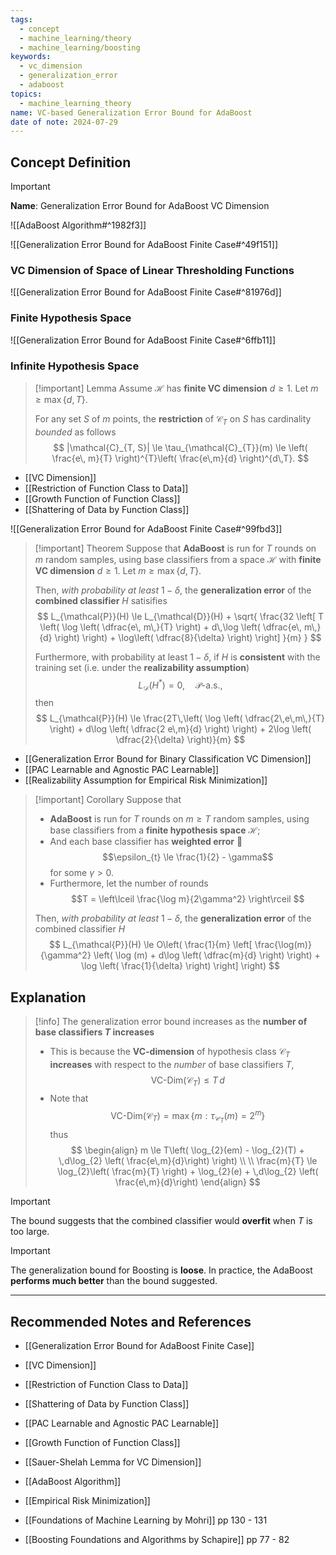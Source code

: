 ```yaml
---
tags:
  - concept
  - machine_learning/theory
  - machine_learning/boosting
keywords:
  - vc_dimension
  - generalization_error
  - adaboost
topics:
  - machine_learning_theory
name: VC-based Generalization Error Bound for AdaBoost
date of note: 2024-07-29
---
```


## Concept Definition

>[!important]
>**Name**: Generalization Error Bound for AdaBoost VC Dimension

![[AdaBoost Algorithm#^1982f3]]

![[Generalization Error Bound for AdaBoost Finite Case#^49f151]]

### VC Dimension of Space of Linear Thresholding Functions

![[Generalization Error Bound for AdaBoost Finite Case#^81976d]]

### Finite Hypothesis Space

![[Generalization Error Bound for AdaBoost Finite Case#^6ffb11]]


### Infinite Hypothesis Space

>[!important] Lemma
>Assume $\mathcal{H}$ has **finite VC dimension** $d \ge 1$. Let $m \ge \max\left\{ d, T  \right\}.$
>
>For any set $S$ of $m$ points, the **restriction** of $\mathcal{C}_{T}$ on $S$ has cardinality *bounded*  as follows
>$$
>|\mathcal{C}_{T, S}| \le \tau_{\mathcal{C}_{T}}(m) \le \left( \frac{e\, m}{T} \right)^{T}\left( \frac{e\,m}{d} \right)^{d\,T}.
>$$

- [[VC Dimension]]
- [[Restriction of Function Class to Data]]
- [[Growth Function of Function Class]]
- [[Shattering of Data by Function Class]]

![[Generalization Error Bound for AdaBoost Finite Case#^99fbd3]]

>[!important] Theorem
>Suppose that **AdaBoost** is run for $T$ rounds on $m$ random samples, using base classifiers from a space $\mathcal{H}$ with **finite VC dimension** $d\ge 1$.   Let $m \ge \max\left\{ d, T  \right\}.$
>
>Then, *with probability at least* $1 - \delta$, the **generalization error** of the **combined classifier** $H$ satisifies
>$$
>L_{\mathcal{P}}(H) \le L_{\mathcal{D}}(H) + \sqrt{ \frac{32 \left[ T \left(  \log \left( \dfrac{e\, m\,}{T} \right) + d\,\log \left( \dfrac{e\, m\,}{d} \right)  \right) + \log\left(  \dfrac{8}{\delta}  \right)  \right] }{m} }
>$$
>
>Furthermore, with probability at least $1 - \delta$, if $H$ is **consistent** with the training set (i.e. under the **realizability assumption**) $$L_{\mathcal{D}}(H^{*}) = 0,\quad  \mathcal{P}\text{-a.s.},$$ then 
>$$
>L_{\mathcal{P}}(H) \le \frac{2T\,\left(  \log \left( \dfrac{2\,e\,m\,}{T} \right) + d\log \left( \dfrac{2 e\,m}{d} \right) \right) + 2\log \left( \dfrac{2}{\delta} \right)}{m}
>$$

- [[Generalization Error Bound for Binary Classification VC Dimension]]
- [[PAC Learnable and Agnostic PAC Learnable]]
- [[Realizability Assumption for Empirical Risk Minimization]]

>[!important] Corollary
>Suppose that
>- **AdaBoost** is run for $T$ rounds on $m \ge T$ random samples, using base classifiers from a **finite hypothesis space** $\mathcal{H}$;
>- And each base classifier has **weighted error** $$\epsilon_{t} \le \frac{1}{2} - \gamma$$ for some $\gamma >0$.
>- Furthermore, let the number of rounds $$T = \left\lceil  \frac{\log m}{2\gamma^2}  \right\rceil $$
>
>Then, *with probability at least* $1 − \delta$, the **generalization error** of the combined classifier $H$ 
>$$
>L_{\mathcal{P}}(H) \le O\left( \frac{1}{m} \left[ \frac{\log(m)}{\gamma^2} \left( \log (m) + d\log \left( \dfrac{m}{d} \right) \right) + \log \left( \frac{1}{\delta} \right) \right]  \right)
>$$


## Explanation

>[!info]
>The generalization error bound increases as the **number of base classifiers $T$ increases**
>- This is because the **VC-dimension** of hypothesis class $\mathcal{C}_{T}$ **increases** with respect to the *number* of base classifiers $T$, $$\text{VC-Dim}(\mathcal{C}_{T}) \le T\,d$$
>- Note that  $$\text{VC-Dim}(\mathcal{C}_{T}) = \max\left\{ m: \tau_{\mathcal{C}_{T}}(m) = 2^{m} \right\}$$ thus
>  $$
>  \begin{align}
>    m \le T\left( \log_{2}(em) - \log_{2}(T) + \,d\log_{2} \left(  \frac{e\,m}{d}\right)  \right) \\ \\
>    \frac{m}{T} \le \log_{2}\left( \frac{m}{T} \right) + \log_{2}(e) + \,d\log_{2} \left(  \frac{e\,m}{d}\right)
   \end{align}
>$$ 

>[!important]
>The bound suggests that the combined classifier would **overfit** when $T$ is too large.

>[!important]
>The generalization bound for Boosting is **loose**. In practice, the AdaBoost **performs much better** than the bound suggested.




-----------
##  Recommended Notes and References

- [[Generalization Error Bound for AdaBoost Finite Case]]
- [[VC Dimension]]
- [[Restriction of Function Class to Data]]
- [[Shattering of Data by Function Class]]
- [[PAC Learnable and Agnostic PAC Learnable]]
- [[Growth Function of Function Class]]
- [[Sauer-Shelah Lemma for VC Dimension]]


- [[AdaBoost Algorithm]]
- [[Empirical Risk Minimization]]



- [[Foundations of Machine Learning by Mohri]] pp 130 - 131
- [[Boosting Foundations and Algorithms by Schapire]]  pp 77 - 82